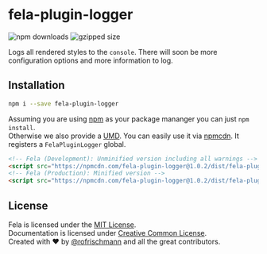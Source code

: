 # fela-plugin-logger


<img alt="npm downloads" src="https://img.shields.io/npm/dm/fela-plugin-logger.svg">
<img alt="gzipped size" src="https://img.shields.io/badge/gzipped-0.37kb-brightgreen.svg">

Logs all rendered styles to the `console`. There will soon be more configuration options and more information to log.

## Installation
```sh
npm i --save fela-plugin-logger
```
Assuming you are using [npm](https://www.npmjs.com) as your package mananger you can just `npm install`.<br>
Otherwise we also provide a [UMD](https://github.com/umdjs/umd). You can easily use it via [npmcdn](https://npmcdn.com/). It registers a  `FelaPluginLogger` global.
```HTML
<!-- Fela (Development): Unminified version including all warnings -->
<script src="https://npmcdn.com/fela-plugin-logger@1.0.2/dist/fela-plugin-logger.js"></script>
<!-- Fela (Production): Minified version -->
<script src="https://npmcdn.com/fela-plugin-logger@1.0.2/dist/fela-plugin-logger.min.js"></script>
```

## License
Fela is licensed under the [MIT License](http://opensource.org/licenses/MIT).<br>
Documentation is licensed under [Creative Common License](http://creativecommons.org/licenses/by/4.0/).<br>
Created with ♥ by [@rofrischmann](http://rofrischmann.de) and all the great contributors.
